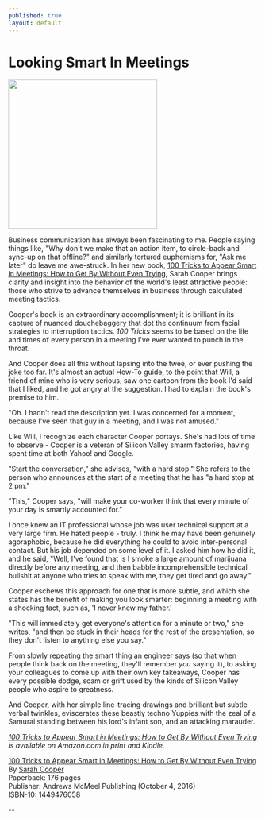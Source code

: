 ```yaml
---
published: true
layout: default
---
```

<h1>Looking Smart In Meetings</h1>
<p><img class="right" width="300px" src="https://nselby.github.io/assets/img/face.png" /></p>


<p>Business communication has always been fascinating to me. People saying things like, "Why don't we make that an action item, to circle-back and sync-up on that offline?" and similarly tortured euphemisms for, "Ask me later" do leave me awe-struck. In her new book, <a href="https://www.amazon.com/dp/1449476058/ref=rdr_ext_tmb?&tag=incontext07-20" target="_blank">100 Tricks to Appear Smart in Meetings: How to Get By Without Even Trying</a>, Sarah Cooper brings clarity and insight into the behavior of the world's least attractive people: those who strive to advance themselves in business through calculated meeting tactics.</p>

<p>Cooper's book is an extraordinary accomplishment; it is brilliant in its capture of nuanced douchebaggery that dot the continuum from facial strategies to interruption tactics. <em>100 Tricks</em> seems to be based on the life and times of every person in a meeting I've ever wanted to punch in the throat.</p>

<p>And Cooper does all this without lapsing into the twee, or ever pushing the joke too far. It's almost an actual How-To guide, to the point that Will, a friend of mine who is very serious, saw one cartoon from the book I'd said that I liked, and he got angry at the suggestion. I had to explain the book's premise to him. </p>

<p>"Oh. I hadn't read the description yet. I was concerned for a moment, because I've seen that guy in a meeting, and I was not amused."</p>

<p>Like Will, I recognize each character Cooper portays. She's had lots of time to observe - Cooper is a veteran of Silicon Valley smarm factories, having spent time at both Yahoo! and Google.</p>

<p>"Start the conversation," she advises, "with a hard stop." She refers to the person who announces at the start of a meeting that he has "a hard stop at 2 pm."</p>

<p>"This," Cooper says, "will make your co-worker think that every minute of your day is smartly accounted for."</p>

<p>I once knew an IT professional whose job was user technical support at a very large firm. He hated people - truly. I think he may have been genuinely agoraphobic, because he did everything he could to avoid inter-personal contact. But his job depended on some level of it. I asked him how he did it, and he said, "Well, I've found that is I smoke a large amount of marijuana directly before any meeting, and then babble incomprehensible technical bullshit at anyone who tries to speak with me, they get tired and go away."</p>

<p>Cooper eschews this approach for one that is more subtle, and which she states has the benefit of making you look smarter: beginning a meeting with a shocking fact, such as, 'I never knew my father.'</p>

<p>"This will immediately get everyone's attention for a minute or two," she writes, "and then be stuck in their heads for the rest of the presentation, so they don't listen to anything else you say."</p>

<p>From slowly repeating the smart thing an engineer says (so that when people think back on the meeting, they'll remember <em>you</em> saying it), to asking your colleagues to come up with their own key takeaways, Cooper has every possible dodge, scam or grift used by the kinds of Silicon Valley people who aspire to greatness.</p>

<p>And Cooper, with her simple line-tracing drawings and brilliant but subtle verbal twinkles, eviscerates these beastly techno Yuppies with the zeal of a Samurai standing between his lord's infant son, and an attacking marauder.</p>

<p><em><a href="https://www.amazon.com/dp/1449476058/ref=rdr_ext_tmb?&tag=incontext07-20" target="_blank">100 Tricks to Appear Smart in Meetings: How to Get By Without Even Trying</a> is available on Amazon.com in print and Kindle.</em><br /> </p>

<p><a href="https://www.amazon.com/dp/1449476058/ref=rdr_ext_tmb?&tag=incontext07-20" target="_blank">100 Tricks to Appear Smart in Meetings: How to Get By Without Even Trying</a><br />
By <a href="http://thecooperreview.com/" target="_blank">Sarah Cooper</a><br />
Paperback: 176 pages<br />
Publisher: Andrews McMeel Publishing (October 4, 2016)<br />
ISBN-10: 1449476058</p>

<p>--</p>